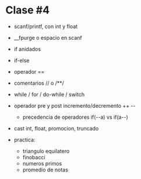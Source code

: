 # Clase #4

* scanf/printf, con int y float
* __fpurge o espacio en scanf
* if anidados
* if-else
* operador ==
* comentarios // o /**/
* while / for / do-while / switch
* operador pre y post incremento/decremento ++ --
	* precedencia de operadores
		if(--a) vs if(a--)

* cast int, float,  promocion, truncado

* practica: 
	* triangulo equilatero
	* finobacci
	* numeros primos
	* promedio de notas
	
	